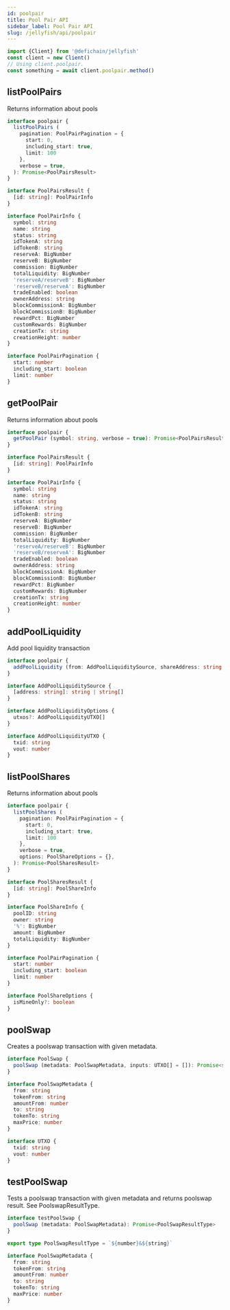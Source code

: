 ```yaml
---
id: poolpair
title: Pool Pair API
sidebar_label: Pool Pair API
slug: /jellyfish/api/poolpair
---
```


```js
import {Client} from '@defichain/jellyfish'
const client = new Client()
// Using client.poolpair.
const something = await client.poolpair.method()
```

## listPoolPairs

Returns information about pools

```ts title="client.poolpair.listPoolPairs()"
interface poolpair {
  listPoolPairs (
    pagination: PoolPairPagination = {
      start: 0,
      including_start: true,
      limit: 100
    },
    verbose = true,
  ): Promise<PoolPairsResult>
}

interface PoolPairsResult {
  [id: string]: PoolPairInfo
}

interface PoolPairInfo {
  symbol: string
  name: string
  status: string
  idTokenA: string
  idTokenB: string
  reserveA: BigNumber
  reserveB: BigNumber
  commission: BigNumber
  totalLiquidity: BigNumber
  'reserveA/reserveB': BigNumber
  'reserveB/reserveA': BigNumber
  tradeEnabled: boolean
  ownerAddress: string
  blockCommissionA: BigNumber
  blockCommissionB: BigNumber
  rewardPct: BigNumber
  customRewards: BigNumber
  creationTx: string
  creationHeight: number
}

interface PoolPairPagination {
  start: number
  including_start: boolean
  limit: number
}
```

## getPoolPair

Returns information about pools

```ts title="client.poolpair.getPoolPair()"
interface poolpair {
  getPoolPair (symbol: string, verbose = true): Promise<PoolPairsResult>
}

interface PoolPairsResult {
  [id: string]: PoolPairInfo
}

interface PoolPairInfo {
  symbol: string
  name: string
  status: string
  idTokenA: string
  idTokenB: string
  reserveA: BigNumber
  reserveB: BigNumber
  commission: BigNumber
  totalLiquidity: BigNumber
  'reserveA/reserveB': BigNumber
  'reserveB/reserveA': BigNumber
  tradeEnabled: boolean
  ownerAddress: string
  blockCommissionA: BigNumber
  blockCommissionB: BigNumber
  rewardPct: BigNumber
  customRewards: BigNumber
  creationTx: string
  creationHeight: number
}
```


## addPoolLiquidity

Add pool liquidity transaction

```ts title="client.poolpair.addPoolLiquidity()"
interface poolpair {
  addPoolLiquidity (from: AddPoolLiquiditySource, shareAddress: string, options: AddPoolLiquidityOptions = {}): Promise<string>
}

interface AddPoolLiquiditySource {
  [address: string]: string | string[]
}

interface AddPoolLiquidityOptions {
  utxos?: AddPoolLiquidityUTXO[]
}

interface AddPoolLiquidityUTXO {
  txid: string
  vout: number
}
```

## listPoolShares

Returns information about pools

```ts title="client.poolpair.listPoolShares()"
interface poolpair {
  listPoolShares (
    pagination: PoolPairPagination = {
      start: 0,
      including_start: true,
      limit: 100
    },
    verbose = true,
    options: PoolShareOptions = {},
  ): Promise<PoolSharesResult>
}

interface PoolSharesResult {
  [id: string]: PoolShareInfo
}

interface PoolShareInfo {
  poolID: string
  owner: string
  '%': BigNumber
  amount: BigNumber
  totalLiquidity: BigNumber
}

interface PoolPairPagination {
  start: number
  including_start: boolean
  limit: number
}

interface PoolShareOptions {
  isMineOnly?: boolean
}
```

## poolSwap 

Creates a poolswap transaction with given metadata.

```ts title="client.poolpair.poolSwap()"
interface PoolSwap {
  poolSwap (metadata: PoolSwapMetadata, inputs: UTXO[] = []): Promise<string>
}

interface PoolSwapMetadata {
  from: string
  tokenFrom: string
  amountFrom: number
  to: string
  tokenTo: string
  maxPrice: number
}

interface UTXO {
  txid: string
  vout: number
}
```

## testPoolSwap 

Tests a poolswap transaction with given metadata and returns poolswap result. See PoolswapResultType.

```ts title="client.poolpair.testPoolSwap()"
interface testPoolSwap {
  poolSwap (metadata: PoolSwapMetadata): Promise<PoolSwapResultType>
}

export type PoolSwapResultType = `${number}&${string}`

interface PoolSwapMetadata {
  from: string
  tokenFrom: string
  amountFrom: number
  to: string
  tokenTo: string
  maxPrice: number
}
```
